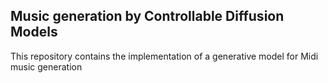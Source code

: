 ## Music generation by Controllable Diffusion Models

This repository contains the implementation of a generative model for Midi music generation